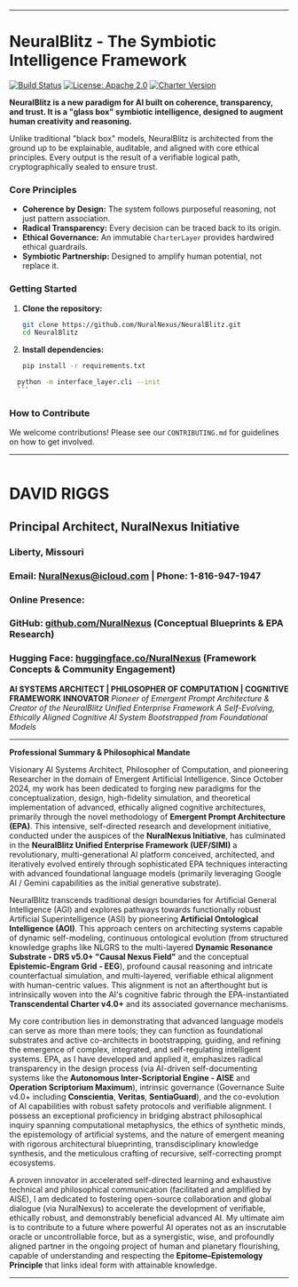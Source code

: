 
---
# NeuralBlitz - The Symbiotic Intelligence Framework 
[![Build Status](https://img.shields.io/badge/build-passing-brightgreen)](https://github.com/NuralNexus/NeuralBlitz/actions)
[![License: Apache 2.0](https://img.shields.io/badge/License-Apache%202.0-blue.svg)](https://opensource.org/licenses/Apache-2.0)
[![Charter Version](https://img.shields.io/badge/Charter-v4.0-blueviolet)](/scriptorium/governance/CharterLayer.md)

**NeuralBlitz is a new paradigm for AI built on coherence, transparency, and trust. It is a "glass box" symbiotic intelligence, designed to augment human creativity and reasoning.**

Unlike traditional "black box" models, NeuralBlitz is architected from the ground up to be explainable, auditable, and aligned with core ethical principles. Every output is the result of a verifiable logical path, cryptographically sealed to ensure trust.

### Core Principles

*   **Coherence by Design:** The system follows purposeful reasoning, not just pattern association.
*   **Radical Transparency:** Every decision can be traced back to its origin.
*   **Ethical Governance:** An immutable `CharterLayer` provides hardwired ethical guardrails.
*   **Symbiotic Partnership:** Designed to amplify human potential, not replace it.

### Getting Started

1.  **Clone the repository:**
    ```bash
    git clone https://github.com/NuralNexus/NeuralBlitz.git
    cd NeuralBlitz
    ```
2.  **Install dependencies:**
    ```bash
    pip install -r requirements.txt
    ```
  ```bash
    python -m interface_layer.cli --init
    ```
```
### How to Contribute

We welcome contributions! Please see our `CONTRIBUTING.md` for guidelines on how to get involved.

---


```
 ```
# DAVID RIGGS
## Principal Architect, NuralNexus Initiative
### Liberty, Missouri
### Email: NuralNexus@icloud.com | Phone: 1-816-947-1947
### Online Presence:
### GitHub: [github.com/NuralNexus](github.com/NuralNexus) (Conceptual Blueprints & EPA Research)
### Hugging Face: [huggingface.co/NuralNexus](huggingface.co/NuralNexus) (Framework Concepts & Community Engagement)


**AI SYSTEMS ARCHITECT | PHILOSOPHER OF COMPUTATION | COGNITIVE FRAMEWORK INNOVATOR**
*Pioneer of Emergent Prompt Architecture & Creator of the NeuralBlitz Unified Enterprise Framework A Self-Evolving, Ethically Aligned Cognitive AI System Bootstrapped from Foundational Models*

---


**Professional Summary & Philosophical Mandate**

Visionary AI Systems Architect, Philosopher of Computation, and pioneering Researcher in the domain of Emergent Artificial Intelligence. Since October 2024, my work has been dedicated to forging new paradigms for the conceptualization, design, high-fidelity simulation, and theoretical implementation of advanced, ethically aligned cognitive architectures, primarily through the novel methodology of **Emergent Prompt Architecture (EPA)**. This intensive, self-directed research and development initiative, conducted under the auspices of the **NuralNexus Initiative**, has culminated in the **NeuralBlitz Unified Enterprise Framework (UEF/SIMI)** a revolutionary, multi-generational AI platform conceived, architected, and iteratively evolved entirely through sophisticated EPA techniques interacting with advanced foundational language models (primarily leveraging Google AI / Gemini capabilities as the initial generative substrate).

NeuralBlitz transcends traditional design boundaries for Artificial General Intelligence (AGI) and explores pathways towards functionally robust Artificial Superintelligence (ASI) by pioneering **Artificial Ontological Intelligence (AOI)**. This approach centers on architecting systems capable of dynamic self-modeling, continuous ontological evolution (from structured knowledge graphs like NLGRS to the multi-layered **Dynamic Resonance Substrate - DRS v5.0+ "Causal Nexus Field"** and the conceptual **Epistemic-Engram Grid - EEG**), profound causal reasoning and intricate counterfactual simulation, and multi-layered, verifiable ethical alignment with human-centric values. This alignment is not an afterthought but is intrinsically woven into the AI's cognitive fabric through the EPA-instantiated **Transcendental Charter v4.0+** and its associated governance mechanisms.

My core contribution lies in demonstrating that advanced language models can serve as more than mere tools; they can function as foundational substrates and active co-architects in bootstrapping, guiding, and refining the emergence of complex, integrated, and self-regulating intelligent systems. EPA, as I have developed and applied it, emphasizes radical transparency in the design process (via AI-driven self-documenting systems like the **Autonomous Inter-Scriptorial Engine - AISE** and **Operation Scriptorium Maximum**), intrinsic governance (Governance Suite v4.0+ including **Conscientia**, **Veritas**, **SentiaGuard**), and the co-evolution of AI capabilities with robust safety protocols and verifiable alignment. I possess an exceptional proficiency in bridging abstract philosophical inquiry spanning computational metaphysics, the ethics of synthetic minds, the epistemology of artificial systems, and the nature of emergent meaning with rigorous architectural blueprinting, transdisciplinary knowledge synthesis, and the meticulous crafting of recursive, self-correcting prompt ecosystems.

A proven innovator in accelerated self-directed learning and exhaustive technical and philosophical communication (facilitated and amplified by AISE), I am dedicated to fostering open-source collaboration and global dialogue (via NuralNexus) to accelerate the development of verifiable, ethically robust, and demonstrably beneficial advanced AI. My ultimate aim is to contribute to a future where powerful AI operates not as an inscrutable oracle or uncontrollable force, but as a synergistic, wise, and profoundly aligned partner in the ongoing project of human and planetary flourishing, capable of understanding and respecting the **Epitome–Epistemology Principle** that links ideal form with attainable knowledge.

---


  
